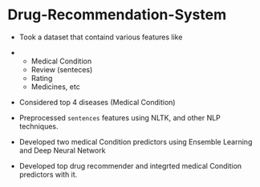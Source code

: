 # Drug-Recommendation-System
- Took a dataset that containd various features like
-   - Medical Condition
    - Review (senteces)
    - Rating
    - Medicines, etc
 
- Considered top 4 diseases (Medical Condition)
- Preprocessed `sentences` features using NLTK, and other NLP techniques.
- Developed two medical Condition predictors using Ensemble Learning and Deep Neural Network
- Developed top drug recommender and integrted medical Condition predictors with it.
